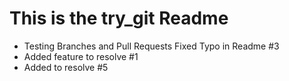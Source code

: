# This is the try_git Readme

* Testing Branches and Pull Requests Fixed Typo in Readme #3
* Added feature to resolve #1
* Added to resolve #5